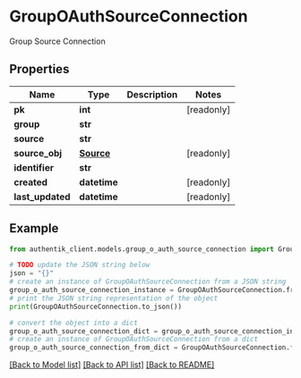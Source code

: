 # GroupOAuthSourceConnection

Group Source Connection

## Properties

Name | Type | Description | Notes
------------ | ------------- | ------------- | -------------
**pk** | **int** |  | [readonly] 
**group** | **str** |  | 
**source** | **str** |  | 
**source_obj** | [**Source**](Source.md) |  | [readonly] 
**identifier** | **str** |  | 
**created** | **datetime** |  | [readonly] 
**last_updated** | **datetime** |  | [readonly] 

## Example

```python
from authentik_client.models.group_o_auth_source_connection import GroupOAuthSourceConnection

# TODO update the JSON string below
json = "{}"
# create an instance of GroupOAuthSourceConnection from a JSON string
group_o_auth_source_connection_instance = GroupOAuthSourceConnection.from_json(json)
# print the JSON string representation of the object
print(GroupOAuthSourceConnection.to_json())

# convert the object into a dict
group_o_auth_source_connection_dict = group_o_auth_source_connection_instance.to_dict()
# create an instance of GroupOAuthSourceConnection from a dict
group_o_auth_source_connection_from_dict = GroupOAuthSourceConnection.from_dict(group_o_auth_source_connection_dict)
```
[[Back to Model list]](../README.md#documentation-for-models) [[Back to API list]](../README.md#documentation-for-api-endpoints) [[Back to README]](../README.md)


